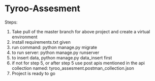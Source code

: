 # Tyroo-Assesment

Steps:
1. Take pull of the master branch for above project and create a virtual environment
2. install requirements.txt given
3. run command: python manage.py migrate
4. to run server: python manage.py runserver
5. to insert data, python manage.py data_insert first
6. if not for step 5, or after step 5 use post apis mentioned in the api collection named: tyroo_assesment.postman_collection.json
7. Project is ready to go
